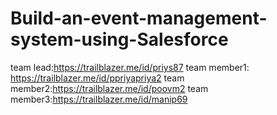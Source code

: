 # Build-an-event-management-system-using-Salesforce
team lead:https://trailblazer.me/id/priys87
team member1: https://trailblazer.me/id/ppriyapriya2
team member2:https://trailblazer.me/id/poovm2
team member3:https://trailblazer.me/id/manip69
